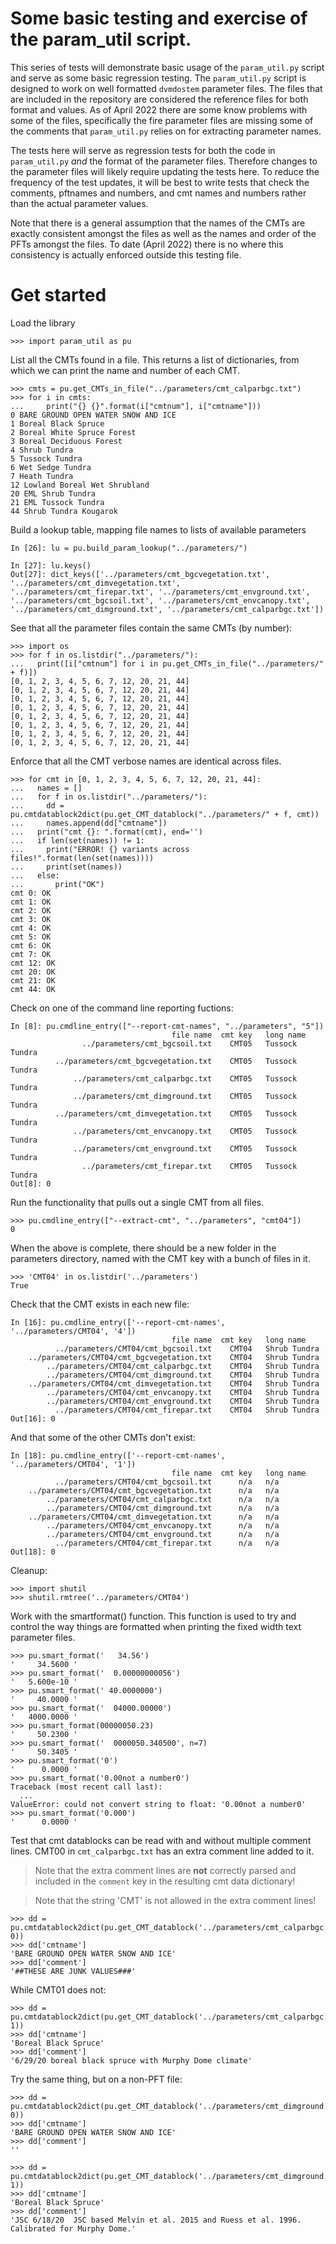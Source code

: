 # Some basic testing and exercise of the param_util script.

This series of tests will demonstrate basic usage of the `param_util.py` script
and serve as some basic regression testing. The `param_util.py` script is
designed to work on well formatted `dvmdostem` parameter files. The files that
are included in the repository are considered the reference files for both
format and values. As of April 2022 there are some know problems with some of
the files, specifically the fire parameter files are missing some of the
comments that `param_util.py` relies on for extracting parameter names.

The tests here will serve as regression tests for both the code in
`param_util.py` *and* the format of the parameter files. Therefore changes to
the parameter files will likely require updating the tests here. To reduce the
frequency of the test updates, it will be best to write tests that check the
comments, pftnames and numbers, and cmt names and numbers rather than the actual 
parameter values.

Note that there is a general assumption that the names of the CMTs are exactly
consistent amongst the files as well as the names and order of the PFTs amongst
the files. To date (April 2022) there is no where this consistency is actually
enforced outside this testing file.

# Get started

Load the library

    >>> import param_util as pu

List all the CMTs found in a file. This returns a list of dictionaries, from
which we can print the name and number of each CMT.

    >>> cmts = pu.get_CMTs_in_file("../parameters/cmt_calparbgc.txt")
    >>> for i in cmts:
    ...     print("{} {}".format(i["cmtnum"], i["cmtname"]))
    0 BARE GROUND OPEN WATER SNOW AND ICE
    1 Boreal Black Spruce
    2 Boreal White Spruce Forest
    3 Boreal Deciduous Forest
    4 Shrub Tundra
    5 Tussock Tundra
    6 Wet Sedge Tundra
    7 Heath Tundra
    12 Lowland Boreal Wet Shrubland
    20 EML Shrub Tundra
    21 EML Tussock Tundra
    44 Shrub Tundra Kougarok

Build a lookup table, mapping file names to lists of available parameters

    In [26]: lu = pu.build_param_lookup("../parameters/")

    In [27]: lu.keys()
    Out[27]: dict_keys(['../parameters/cmt_bgcvegetation.txt', '../parameters/cmt_dimvegetation.txt', '../parameters/cmt_firepar.txt', '../parameters/cmt_envground.txt', '../parameters/cmt_bgcsoil.txt', '../parameters/cmt_envcanopy.txt', '../parameters/cmt_dimground.txt', '../parameters/cmt_calparbgc.txt'])

See that all the parameter files contain the same CMTs (by number):

    >>> import os
    >>> for f in os.listdir("../parameters/"):
    ...   print([i["cmtnum"] for i in pu.get_CMTs_in_file("../parameters/" + f)])
    [0, 1, 2, 3, 4, 5, 6, 7, 12, 20, 21, 44]
    [0, 1, 2, 3, 4, 5, 6, 7, 12, 20, 21, 44]
    [0, 1, 2, 3, 4, 5, 6, 7, 12, 20, 21, 44]
    [0, 1, 2, 3, 4, 5, 6, 7, 12, 20, 21, 44]
    [0, 1, 2, 3, 4, 5, 6, 7, 12, 20, 21, 44]
    [0, 1, 2, 3, 4, 5, 6, 7, 12, 20, 21, 44]
    [0, 1, 2, 3, 4, 5, 6, 7, 12, 20, 21, 44]
    [0, 1, 2, 3, 4, 5, 6, 7, 12, 20, 21, 44]

Enforce that all the CMT verbose names are identical across files.

    >>> for cmt in [0, 1, 2, 3, 4, 5, 6, 7, 12, 20, 21, 44]:
    ...   names = []
    ...   for f in os.listdir("../parameters/"):
    ...     dd = pu.cmtdatablock2dict(pu.get_CMT_datablock("../parameters/" + f, cmt))
    ...     names.append(dd["cmtname"])
    ...   print("cmt {}: ".format(cmt), end='')
    ...   if len(set(names)) != 1:
    ...     print("ERROR! {} variants across files!".format(len(set(names))))
    ...     print(set(names))
    ...   else:
    ...       print("OK")
    cmt 0: OK
    cmt 1: OK
    cmt 2: OK
    cmt 3: OK
    cmt 4: OK
    cmt 5: OK
    cmt 6: OK
    cmt 7: OK
    cmt 12: OK
    cmt 20: OK
    cmt 21: OK
    cmt 44: OK

Check on one of the command line reporting fuctions:

    In [8]: pu.cmdline_entry(["--report-cmt-names", "../parameters", "5"])
                                        file name  cmt key   long name
                    ../parameters/cmt_bgcsoil.txt    CMT05   Tussock Tundra
              ../parameters/cmt_bgcvegetation.txt    CMT05   Tussock Tundra
                  ../parameters/cmt_calparbgc.txt    CMT05   Tussock Tundra
                  ../parameters/cmt_dimground.txt    CMT05   Tussock Tundra
              ../parameters/cmt_dimvegetation.txt    CMT05   Tussock Tundra
                  ../parameters/cmt_envcanopy.txt    CMT05   Tussock Tundra
                  ../parameters/cmt_envground.txt    CMT05   Tussock Tundra
                    ../parameters/cmt_firepar.txt    CMT05   Tussock Tundra
    Out[8]: 0

Run the functionality that pulls out a single CMT from all files.

    >>> pu.cmdline_entry(["--extract-cmt", "../parameters", "cmt04"])
    0

When the above is complete, there should be a new folder in the parameters directory, named with the CMT key with a bunch of files in it.

    >>> 'CMT04' in os.listdir('../parameters')
    True

Check that the CMT exists in each new file:

    In [16]: pu.cmdline_entry(['--report-cmt-names', '../parameters/CMT04', '4'])
                                        file name  cmt key   long name
              ../parameters/CMT04/cmt_bgcsoil.txt    CMT04   Shrub Tundra
        ../parameters/CMT04/cmt_bgcvegetation.txt    CMT04   Shrub Tundra
            ../parameters/CMT04/cmt_calparbgc.txt    CMT04   Shrub Tundra
            ../parameters/CMT04/cmt_dimground.txt    CMT04   Shrub Tundra
        ../parameters/CMT04/cmt_dimvegetation.txt    CMT04   Shrub Tundra
            ../parameters/CMT04/cmt_envcanopy.txt    CMT04   Shrub Tundra
            ../parameters/CMT04/cmt_envground.txt    CMT04   Shrub Tundra
              ../parameters/CMT04/cmt_firepar.txt    CMT04   Shrub Tundra
    Out[16]: 0

And that some of the other CMTs don't exist:

    In [18]: pu.cmdline_entry(['--report-cmt-names', '../parameters/CMT04', '1'])
                                        file name  cmt key   long name
              ../parameters/CMT04/cmt_bgcsoil.txt      n/a   n/a
        ../parameters/CMT04/cmt_bgcvegetation.txt      n/a   n/a
            ../parameters/CMT04/cmt_calparbgc.txt      n/a   n/a
            ../parameters/CMT04/cmt_dimground.txt      n/a   n/a
        ../parameters/CMT04/cmt_dimvegetation.txt      n/a   n/a
            ../parameters/CMT04/cmt_envcanopy.txt      n/a   n/a
            ../parameters/CMT04/cmt_envground.txt      n/a   n/a
              ../parameters/CMT04/cmt_firepar.txt      n/a   n/a
    Out[18]: 0

Cleanup:

    >>> import shutil
    >>> shutil.rmtree('../parameters/CMT04')

Work with the smartformat() function. This function is used to try and control
the way things are formatted when printing the fixed width text parameter files.

    >>> pu.smart_format('   34.56')
    '     34.5600 '
    >>> pu.smart_format('  0.00000000056')
    '   5.600e-10 '
    >>> pu.smart_format(' 40.0000000')
    '     40.0000 '
    >>> pu.smart_format('  04000.00000')
    '   4000.0000 '
    >>> pu.smart_format(00000050.23)
    '     50.2300 '
    >>> pu.smart_format('  0000050.340500', n=7)
    '     50.3405 '
    >>> pu.smart_format('0')
    '      0.0000 '
    >>> pu.smart_format('0.00not a number0')
    Traceback (most recent call last):
      ...
    ValueError: could not convert string to float: '0.00not a number0'
    >>> pu.smart_format('0.000')
    '      0.0000 '

Test that cmt datablocks can be read with and without multiple comment lines.
CMT00 in `cmt_calparbgc.txt` has an extra comment line added to it.

> Note that the extra comment lines are **not** correctly parsed and included in
> the `comment` key in the resulting cmt data dictionary!

> Note that the string 'CMT' is not allowed in the extra comment lines!

    >>> dd = pu.cmtdatablock2dict(pu.get_CMT_datablock('../parameters/cmt_calparbgc.txt', 0))
    >>> dd['cmtname']
    'BARE GROUND OPEN WATER SNOW AND ICE'
    >>> dd['comment']
    '##THESE ARE JUNK VALUES###'

While CMT01 does not:

    >>> dd = pu.cmtdatablock2dict(pu.get_CMT_datablock('../parameters/cmt_calparbgc.txt', 1))
    >>> dd['cmtname']
    'Boreal Black Spruce'
    >>> dd['comment']
    '6/29/20 boreal black spruce with Murphy Dome climate'

Try the same thing, but on a non-PFT file:

    >>> dd = pu.cmtdatablock2dict(pu.get_CMT_datablock('../parameters/cmt_dimground.txt', 0))
    >>> dd['cmtname']
    'BARE GROUND OPEN WATER SNOW AND ICE'
    >>> dd['comment']
    ''

    >>> dd = pu.cmtdatablock2dict(pu.get_CMT_datablock('../parameters/cmt_dimground.txt', 1))
    >>> dd['cmtname']
    'Boreal Black Spruce'
    >>> dd['comment']
    'JSC 6/18/20  JSC based Melvin et al. 2015 and Ruess et al. 1996. Calibrated for Murphy Dome.'


